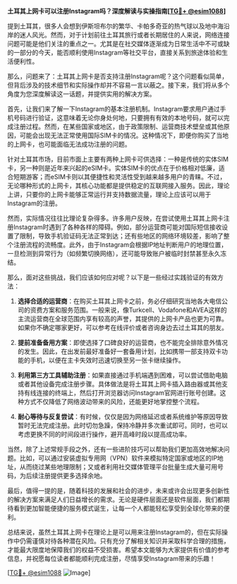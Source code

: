 **土耳其上网卡可以注册Instagram吗？深度解读与实操指南[[TG💪+ @esim1088](https://t.me/s/esim1088)]**

提到土耳其，很多人会想到伊斯坦布尔的繁华、卡帕多奇亚的热气球以及地中海沿岸的迷人风光。然而，对于计划前往土耳其旅行或者长期居住的人来说，网络连接问题可能是他们关注的重点之一。尤其是在社交媒体逐渐成为日常生活中不可或缺的一部分的今天，能否顺利使用Instagram等社交平台，直接关系到旅途体验和生活便利性。

那么，问题来了：土耳其上网卡是否支持注册Instagram呢？这个问题看似简单，但背后涉及的技术细节和实际操作却并不容易一言以蔽之。接下来，我们将从多个角度为您深度解读这一话题，并提供实用的解决方案。

首先，让我们来了解一下Instagram的基本注册机制。Instagram要求用户通过手机号码进行验证，这意味着无论你身处何地，只要拥有有效的本地号码，就可以完成注册过程。然而，在某些国家或地区，由于政策限制、运营商技术壁垒或其他原因，可能会出现无法正常使用国际SIM卡的情况。这种情况下，即便你购买了当地的上网卡，也可能面临无法成功注册的问题。

针对土耳其市场，目前市面上主要有两种上网卡可供选择：一种是传统的实体SIM卡，另一种则是近年来兴起的eSIM卡。实体SIM卡的优点在于价格相对低廉，适合短期游客；而eSIM卡则以其便捷性和灵活性受到越来越多用户的青睐。不过，无论哪种形式的上网卡，其核心功能都是提供稳定的互联网接入服务。因此，理论上讲，只要你的上网卡能够正常运行并支持数据流量，理论上应该可以用于Instagram的注册。

然而，实际情况往往比理论复杂得多。许多用户反映，在尝试使用土耳其上网卡注册Instagram时遇到了各种各样的障碍。例如，部分运营商可能对国际短信接收设置了限制，导致手机验证码无法正常到达；还有些地区的网络环境较差，影响了整个注册流程的流畅度。此外，由于Instagram会根据IP地址判断用户的地理位置，一旦检测到异常行为（如频繁切换网络），还可能导致账户被临时封禁甚至永久冻结。

那么，面对这些挑战，我们应该如何应对呢？以下是一些经过实践验证的有效方法：

1. **选择合适的运营商**：在购买土耳其上网卡之前，务必仔细研究当地各大电信公司的资费方案和服务范围。一般来说，像Turkcell、Vodafone和AVEA这样的主流运营商在全球范围内享有较高的声誉，其提供的上网卡产品也更为可靠。如果你不确定哪家更好，可以参考在线评价或者咨询身边去过土耳其的朋友。

2. **提前准备备用方案**：即使选择了口碑良好的运营商，也不能完全排除意外情况的发生。因此，在出发前最好准备好一套备用计划，比如携带一部支持双卡功能的手机，以便在主卡失效时迅速切换至另一张卡继续操作。

3. **利用第三方工具辅助注册**：如果直接通过手机端遇到困难，可以尝试借助电脑或者其他设备完成注册步骤。具体做法是将土耳其上网卡插入路由器或其他支持有线连接的终端上，然后打开浏览器访问Instagram官网进行账号创建。这种方式不仅降低了网络波动带来的风险，还能更好地掌控整个流程。

4. **耐心等待与反复尝试**：有时候，仅仅是因为网络延迟或者系统维护等原因导致暂时无法完成注册。此时切勿急躁，保持冷静并多次重试即可。同时，也可以考虑更换不同的时间段进行操作，避开高峰时段以提高成功率。

当然，除了上述常规手段之外，还有一些进阶技巧可以帮助我们更加高效地解决问题。比如，可以通过安装虚拟专用网（VPN）软件来模拟特定国家或地区的IP地址，从而绕过某些地理限制；又或者利用社交媒体管理平台批量生成大量可用号码，为后续注册提供更多选择余地。

最后，值得一提的是，随着科技的发展和社会的进步，未来或许会出现更多创新性的解决方案来满足人们日益增长的需求。无论是硬件层面还是软件层面，我们都期待看到更加智能便捷的服务模式诞生，让每一个人都能轻松享受到全球化带来的便利。

总结来说，虽然土耳其上网卡在理论上是可以用来注册Instagram的，但在实际操作中仍需谨慎对待各种潜在风险。只有充分了解相关知识并采取科学合理的措施，才能最大限度地保障我们的权益不受损害。希望本文能够为大家提供有价值的参考信息，并祝愿每位读者都能顺利完成注册，尽情享受Instagram带来的乐趣！

[[TG💪+ @esim1088](https://t.me/s/esim1088) ![Image](https://i.postimg.cc/4NQfJmqS/Snipaste-2025-05-13-00-14-12.png)]